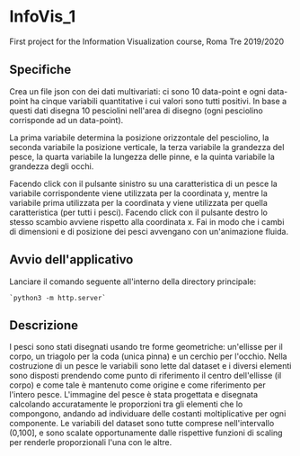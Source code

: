 # InfoVis_1
First project for the Information Visualization course, Roma Tre 2019/2020

## Specifiche
Crea un file json con dei dati multivariati: ci sono 10 data-point e ogni data-point ha cinque variabili quantitative i cui valori sono tutti positivi. In base a questi dati disegna 10 pesciolini nell'area di disegno (ogni pesciolino corrisponde ad un data-point). 

La prima variabile determina la posizione orizzontale del pesciolino, 
la seconda variabile la posizione verticale, 
la terza variabile la grandezza del pesce, 
la quarta variabile la lungezza delle pinne, e 
la quinta variabile la grandezza degli occhi. 

Facendo click con il pulsante sinistro su una caratteristica di un pesce la variabile corrispondente viene utilizzata per la coordinata y, mentre la variabile prima utilizzata per la coordinata y viene utilizzata per quella caratteristica (per tutti i pesci). 
Facendo click con il pulsante destro lo stesso scambio avviene rispetto alla coordinata x. 
Fai in modo che i cambi di dimensioni e di posizione dei pesci avvengano con un'animazione fluida.

## Avvio dell'applicativo
Lanciare il comando seguente all'interno della directory principale:

    `python3 -m http.server`

## Descrizione
I pesci sono stati disegnati usando tre forme geometriche: un'ellisse per il corpo, un triagolo per la coda (unica pinna) e un cerchio per l'occhio.
Nella costruzione di un pesce le variabili sono lette dal dataset e i diversi elementi sono disposti prendendo come punto di riferimento il centro dell'ellisse (il corpo) e come tale è mantenuto come origine e come riferimento per l'intero pesce.
L'immagine del pesce è stata progettata e disegnata calcolando accuratamente le proporzioni tra gli elementi che lo compongono, andando ad individuare delle costanti moltiplicative per ogni componente.
Le variabili del dataset sono tutte comprese nell'intervallo (0,100], e sono scalate opportunamente dalle rispettive funzioni di scaling per renderle proporzionali l'una con le altre.